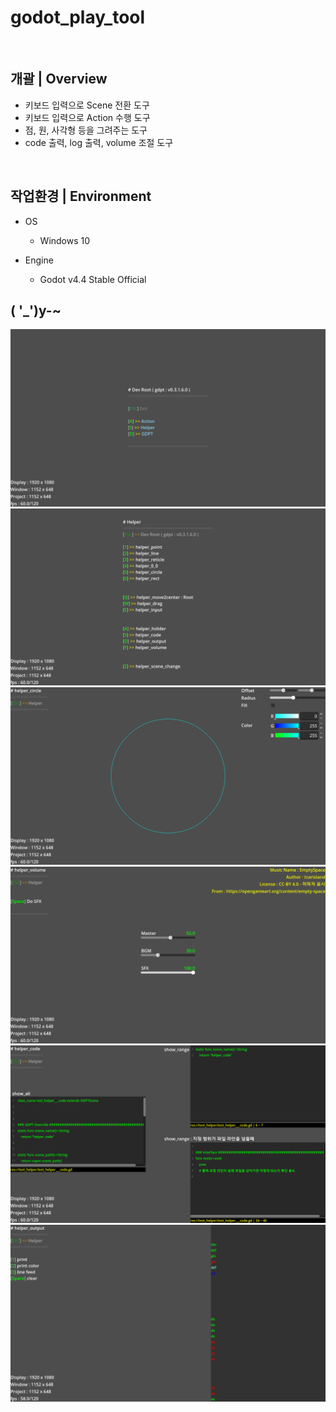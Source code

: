 # godot_play_tool

<br>

## 개괄 | Overview
- 키보드 입력으로 Scene 전환 도구
- 키보드 입력으로 Action 수행 도구
- 점, 원, 사각형 등을 그려주는 도구
- code 출력, log 출력, volume 조절 도구

<br>

## 작업환경 | Environment
- OS
  - Windows 10

- Engine
  - Godot v4.4 Stable Official


## ( '_')y-~
<p float:left;">
<img src="https://github.com/R2Road/godot_play_tool/blob/main/wiki/dev_root_01.png"></img>
<img src="https://github.com/R2Road/godot_play_tool/blob/main/wiki/helper_root_01.png"></img>
<img src="https://github.com/R2Road/godot_play_tool/blob/main/wiki/helper_circle_01.png"></img>
<img src="https://github.com/R2Road/godot_play_tool/blob/main/wiki/helper_volume_01.png"></img>
<img src="https://github.com/R2Road/godot_play_tool/blob/main/wiki/helper_code_01.png"></img>
<img src="https://github.com/R2Road/godot_play_tool/blob/main/wiki/helper_output_01.png"></img>
</p>

